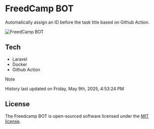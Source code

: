 # FreedCamp BOT

Automatically assign an ID before the task title based on Github Action.

![FreedCamp BOT](https://repository-images.githubusercontent.com/737932867/7d34798b-2680-471c-b089-a78a718d3d6a)

## Tech

- Laravel
- Docker
- Github Action

> [!NOTE]  
> History last updated on Friday, May 9th, 2025, 4:53:24 PM

## License

The Freedcamp BOT is open-sourced software licensed under the [MIT license](https://opensource.org/licenses/MIT).
